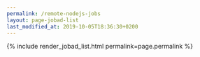 ```yaml
---
permalink: /remote-nodejs-jobs
layout: page-jobad-list
last_modified_at: 2019-10-05T18:36:30+0200
---
```

{% include render_jobad_list.html permalink=page.permalink %}
